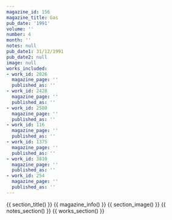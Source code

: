 ```yaml
---
magazine_id: 156
magazine_title: Gas
pub_date: '1991'
volume: ''
number: 4
month: ''
notes: null
pub_date1: 31/12/1991
pub_date2: null
image: null
works_included:
- work_id: 2026
  magazine_page: ''
  published_as: ''
- work_id: 2428
  magazine_page: ''
  published_as: ''
- work_id: 2580
  magazine_page: ''
  published_as: ''
- work_id: 116
  magazine_page: ''
  published_as: ''
- work_id: 1375
  magazine_page: ''
  published_as: ''
- work_id: 3810
  magazine_page: ''
  published_as: ''
- work_id: 254
  magazine_page: ''
  published_as: ''
---
```


{{ section_title() }}
{{ magazine_info() }}
{{ section_image() }}
{{ notes_section() }}
{{ works_section() }}
